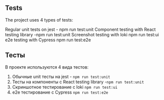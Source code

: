 ## Tests

The project uses 4 types of tests:

Regular unit tests on jest - npm run test:unit
Component testing with React testing library -npm run test:unit
Screenshot testing with loki npm run test:ui
e2e testing with Cypress npm run test:e2e


## Тесты

В проекте используются 4 вида тестов:
1) Обычные unit тесты на jest - `npm run test:unit`
2) Тесты на компоненты с React testing library -`npm run test:unit`
3) Скриншотное тестирование с loki `npm run test:ui`
4) e2e тестирование с Cypress `npm run test:e2e`
